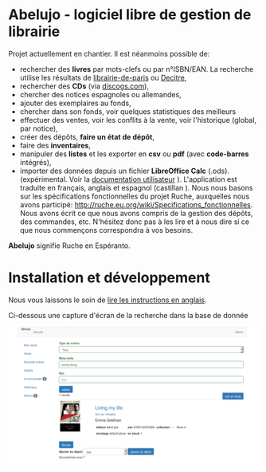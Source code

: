 Abelujo - logiciel libre de gestion de librairie
================================================

Projet actuellement en chantier. Il est néanmoins possible de:

-   rechercher des **livres** par mots-clefs ou par n°ISBN/EAN. La recherche
    utilise les résultats de [librairie-de-paris](http://www.librairie-de-paris.fr/) ou [Decitre](https://www.decitre.fr),
-   rechercher des **CDs** (via [discogs.com](http://www.discogs.com)),
-   chercher des notices espagnoles ou allemandes,
-   ajouter des exemplaires au fonds,
-   chercher dans son fonds, voir quelques statistiques des meilleurs
-   effectuer des ventes, voir les conflits à la vente, voir l'historique (global, par notice),
-   créer des dépôts, **faire un état de dépôt**,
-   faire des **inventaires**,
-   manipuler des **listes** et les exporter en **csv** ou **pdf** (avec **code-barres** intégrés),
-  importer des données depuis un fichier **LibreOffice Calc** (.ods). (expérimental. Voir la [documentation utilisateur](doc/french/index.rst "doc utilisateur")
).
L'application est traduite en français, anglais et espagnol (castillan
).
Nous nous basons sur les spécifications fonctionnelles du projet Ruche,
auxquelles nous avons participé:
<http://ruche.eu.org/wiki/Specifications_fonctionnelles>. Nous avons
écrit ce que nous avons compris de la gestion des dépôts, des commandes,
etc. N'hésitez donc pas à les lire et à nous dire si ce que nous
commençons correspondra à vos besoins.

**Abelujo** signifie Ruche en Espéranto.


Installation et développement
=============================


Nous vous laissons le soin de [lire les instructions en anglais](README.md "").

Ci-dessous une capture d'écran de la recherche dans la base de donnée


![chercher une notice](doc/abelujo-collection.png)
